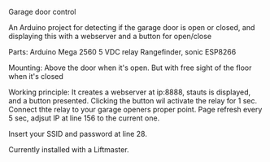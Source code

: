 Garage door control

An Arduino project for detecting if the garage door is open or closed, and displaying this with a webserver and a button for open/close

Parts:
Arduino Mega 2560
5 VDC relay
Rangefinder, sonic
ESP8266

Mounting:
Above the door when it's open. But with free sight of the floor when it's closed

Working principle:
It creates a webserver at ip:8888, stauts is displayed, and a button presented. Clicking the button wil activate the relay for 1 sec. Connect thte relay to your garage openers proper point. Page refresh every 5 sec, adjsut IP at line 156 to the current one.

Insert your SSID and password at line 28.

Currently installed with a Liftmaster.
